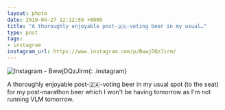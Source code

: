 ```yaml
---
layout: photo
date: 2019-04-27 12:12:59 +0000
title: "A thoroughly enjoyable post-🇿🇦-voting beer in my usual…"
type: post
tags:
- instagram
instagram_url: https://www.instagram.com/p/BwwjDQzJirm/
---
```


![Instagram - BwwjDQzJirm](https://colinseymour.co.uk/img/BwwjDQzJirm.jpg){: .instagram}

A thoroughly enjoyable post-🇿🇦-voting beer in my usual spot (to the seat) for my post-marathon beer which I won't be having tomorrow as I'm not running VLM tomorrow.
